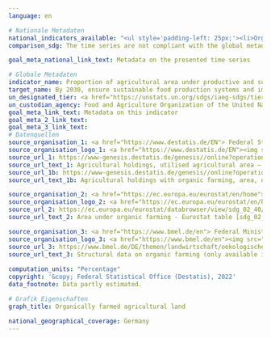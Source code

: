 ```yaml
---
language: en    

# Nationale Metadaten    
national_indicators_available: "<ul style='padding-left: 25px;'><li>Organically farmed agricultural land (data from Destatis)</li> <li> Organically farmed agricultural land (data from BMEL)</li></ul>"    
comparison_sdg: The time series are not compliant with the global metadata, but provide additional information.    

goal_meta_national_link_text: Metadata on the presented time series    

# Globale Metadaten    
indicator_name: Proportion of agricultural area under productive and sustainable agriculture    
target_name: By 2030, ensure sustainable food production systems and implement resilient agricultural practices that increase productivity and production, that help maintain ecosystems, that strengthen capacity for adaptation to climate change, extreme weather, drought, flooding and other disasters and that progressively improve land and soil quality    
un_designated_tier: <a href="https://unstats.un.org/sdgs/iaeg-sdgs/tier-classification/" title="Click here for more information on the UN tier classification."  target="_blank">Tier II</a>    
un_custodian_agency: Food and Agriculture Organization of the United Nations (FAO)    
goal_meta_link_text: Metadata on this indicator    
goal_meta_2_link_text:     
goal_meta_3_link_text:         
# Datenquellen
source_organisation_1: <a href="https://www.destatis.de/EN"> Federal Statistical Office (Destatis) </a>
source_organisation_logo_1: <a href="https://www.destatis.de/EN"><img src="https://g205sdgs.github.io/sdg-indicators/public/OrgImgEn/destatis.png" alt="Logo destatis" style="height:60px; width:148px"/></a>
source_url_1: https://www-genesis.destatis.de/genesis//online?operation=table&code=41271-0001&bypass=true&language=en
source_url_text_1: Agricultural holdings, utilised agricultural area – GENESIS online 41271-0001
source_url_1b: https://www-genesis.destatis.de/genesis//online?operation=table&code=41141-0007&bypass=true&language=en
source_url_text_1b: Agricultural holdings with organic farming, area, organic area – GENESIS online 41141-0007

source_organisation_2: <a href="https://ec.europa.eu/eurostat/en/home"> Statistical office of the European Union (Eurostat) </a>
source_organisation_logo_2: <a href="https://ec.europa.eu/eurostat/en/home"><img src="https://g205sdgs.github.io/sdg-indicators/public/OrgImgEn/eurostat.png" alt="Logo eurostat" style="height:60px; width:148px"/></a>
source_url_2: https://ec.europa.eu/eurostat/databrowser/view/sdg_02_40/default/table?lang=en
source_url_text_2: Area under organic farming - Eurostat table [sdg_02_40]

source_organisation_3: <a href="https://www.bmel.de/en"> Federal Ministry of Food and Agriculture </a>
source_organisation_logo_3: <a href="https://www.bmel.de/en"><img src="https://g205sdgs.github.io/sdg-indicators/public/OrgImgEn/bmel.png" alt="Logo bmel" style="height:60px; width:148px"/></a>
source_url_3: https://www.bmel.de/DE/themen/landwirtschaft/oekologischer-landbau/oekologischer-landbau-deutschland.html
source_url_text_3: Structural data on organic farming (only available in German)
    
computation_units: "Percentage"    
copyright: '&copy; Federal Statistical Office (Destatis), 2022'    
data_footnote: Data partly estimated.    

# Grafik Eigenschaften    
graph_title: Organically farmed agricultural land    

national_geographical_coverage: Germany    
---
```


<span></span>